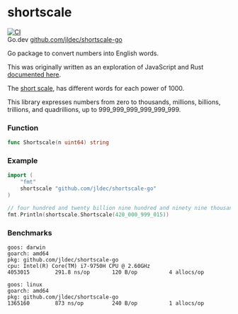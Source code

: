 # shortscale

[![CI](https://github.com/jldec/shortscale-go/workflows/CI/badge.svg)](https://github.com/jldec/shortscale-go/actions)  
Go.dev [github.com/jldec/shortscale-go](https://pkg.go.dev/github.com/jldec/shortscale-go)

Go package to convert numbers into English words.

This was originally written as an exploration of JavaScript and Rust [documented here](https://jldec.me/forays-from-node-to-rust).

The [short scale](https://en.wikipedia.org/wiki/Long_and_short_scales#Comparison),
has different words for each power of 1000.

This library expresses numbers from zero to thousands,
millions, billions, trillions, and quadrillions, up to 999_999_999_999_999_999.

### Function
```go
func Shortscale(n uint64) string
```

### Example
```go
import (
    "fmt"
    shortscale "github.com/jldec/shortscale-go"
)

// four hundred and twenty billion nine hundred and ninety nine thousand and fifteen
fmt.Println(shortscale.Shortscale(420_000_999_015))
```

### Benchmarks

```
goos: darwin
goarch: amd64
pkg: github.com/jldec/shortscale-go
cpu: Intel(R) Core(TM) i7-9750H CPU @ 2.60GHz
4053015	       291.8 ns/op	     120 B/op	       4 allocs/op

goos: linux
goarch: amd64
pkg: github.com/jldec/shortscale-go
1365160	       873 ns/op	     240 B/op	       1 allocs/op
```
